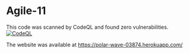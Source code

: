 # Agile-11

This code was scanned by CodeQL and found zero vulnerabilities.  
[![CodeQL](https://github.com/saiganesh612/Agile-11/actions/workflows/codeql-analysis.yml/badge.svg)](https://github.com/saiganesh612/Agile-11/actions/workflows/codeql-analysis.yml)

The website was available at https://polar-wave-03874.herokuapp.com/
